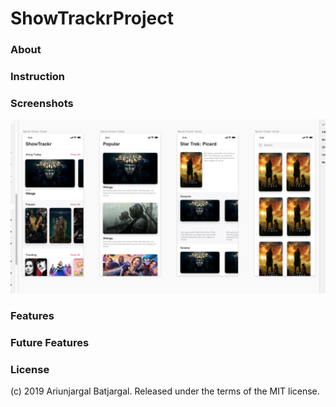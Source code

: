 # ShowTrackrProject

### About

### Instruction

### Screenshots
![Alt text](/Design/sketch.png?raw=true "Optional Title")

### Features

### Future Features

### License

(c) 2019 Ariunjargal Batjargal. Released under the terms of the MIT license.
